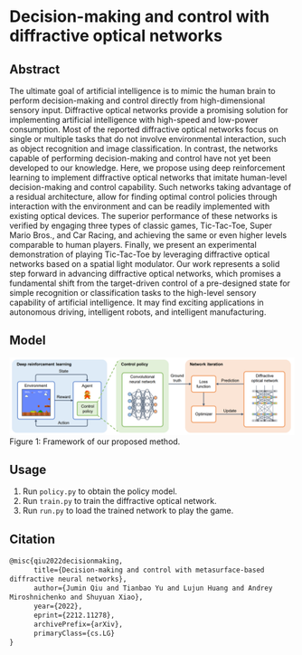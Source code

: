 # Decision-making and control with diffractive optical networks

## Abstract
The ultimate goal of artificial intelligence is to mimic the human brain to perform decision-making and control directly from high-dimensional sensory input. Diffractive optical networks provide a promising solution for implementing artificial intelligence with high-speed and low-power consumption. Most of the reported diffractive optical networks focus on single or multiple tasks that do not involve environmental interaction, such as object recognition and image classification. In contrast, the networks capable of performing decision-making and control have not yet been developed to our knowledge. Here, we propose using deep reinforcement learning to implement diffractive optical networks that imitate human-level decision-making and control capability. Such networks taking advantage of a residual architecture, allow for finding optimal control policies through interaction with the environment and can be readily implemented with existing optical devices. The superior performance of these networks is verified by engaging three types of classic games, Tic-Tac-Toe, Super Mario Bros., and Car Racing, and achieving the same or even higher levels comparable to human players. Finally, we present an experimental demonstration of playing Tic-Tac-Toe by leveraging diffractive optical networks based on a spatial light modulator. Our work represents a solid step forward in advancing diffractive optical networks, which promises a fundamental shift from the target-driven control of a pre-designed state for simple recognition or classification tasks to the high-level sensory capability of artificial intelligence. It may find exciting applications in autonomous driving, intelligent robots, and intelligent manufacturing.

## Model
![Image](Fig1.png)
Figure 1: Framework of our proposed method. 

## Usage

1. Run `policy.py` to obtain the policy model.
2. Run `train.py` to train the diffractive optical network.
3. Run `run.py` to load the trained network to play the game.

## Citation

```
@misc{qiu2022decisionmaking,
      title={Decision-making and control with metasurface-based diffractive neural networks}, 
      author={Jumin Qiu and Tianbao Yu and Lujun Huang and Andrey Miroshnichenko and Shuyuan Xiao},
      year={2022},
      eprint={2212.11278},
      archivePrefix={arXiv},
      primaryClass={cs.LG}
}
``` 

